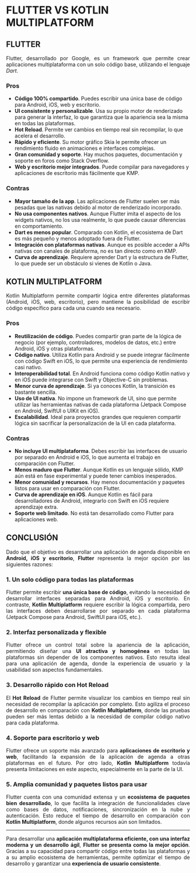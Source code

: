 <style>
    p {text-align:justify}
</style>

# FLUTTER VS KOTLIN MULTIPLATFORM
## FLUTTER
Flutter, desarrollado por Google, es un framework que permite crear aplicaciones multiplataforma con un solo código base, utilizando el lenguaje *Dart*.

### Pros
- **Código 100% compartido**. Puedes escribir una única base de código para Android, iOS, web y escritorio.
- **UI consistente y personalizable**. Usa su propio motor de renderizado para generar la interfaz, lo que garantiza que la apariencia sea la misma en todas las plataformas.
- **Hot Reload**. Permite ver cambios en tiempo real sin recompilar, lo que acelera el desarrollo.
- **Rápido y eficiente**. Su motor gráfico Skia le permite ofrecer un rendimiento fluido en animaciones e interfaces complejas.
- **Gran comunidad y soporte**. Hay muchos paquetes, documentación y soporte en foros como Stack Overflow.
- **Web y escritorio mejor integrados**. Puede compilar para navegadores y aplicaciones de escritorio más fácilmente que KMP.

### Contras
- **Mayor tamaño de la app**. Las aplicaciones de Flutter suelen ser más pesadas que las nativas debido al motor de renderizado incorporado.
- **No usa componentes nativos**. Aunque Flutter imita el aspecto de los widgets nativos, no los usa realmente, lo que puede causar diferencias en comportamiento.
- **Dart es menos popular**. Comparado con Kotlin, el ecosistema de Dart es más pequeño y menos adoptado fuera de Flutter.
- **Integración con plataformas nativas**. Aunque es posible acceder a APIs nativas con canales de plataforma, no es tan directo como en KMP.
- **Curva de aprendizaje**. Requiere aprender Dart y la estructura de Flutter, lo que puede ser un obstáculo si vienes de Kotlin o Java.

## KOTLIN MULTIPLATFORM
Kotlin Multiplatform permite compartir lógica entre diferentes plataformas (Android, iOS, web, escritorio), pero mantiene la posibilidad de escribir código específico para cada una cuando sea necesario.

### Pros
- **Reutilización de código**. Puedes compartir gran parte de la lógica de negocio (por ejemplo, controladores, modelos de datos, etc.) entre Android, iOS y otras plataformas.
- **Código nativo**. Utiliza Kotlin para Android y se puede integrar fácilmente con código Swift en iOS, lo que permite una experiencia de rendimiento casi nativo.
- **Interoperabilidad total**. En Android funciona como código Kotlin nativo y en iOS puede integrarse con Swift y Objective-C sin problemas.
- **Menor curva de aprendizaje**. Si ya conoces Kotlin, la transición es bastante sencilla.
- **Uso de UI nativa**. No impone un framework de UI, sino que permite utilizar las herramientas nativas de cada plataforma (Jetpack Compose en Android, SwiftUI o UIKit en iOS).
- **Escalabilidad**. Ideal para proyectos grandes que requieren compartir lógica sin sacrificar la personalización de la UI en cada plataforma.

### Contras
- **No incluye UI multiplataforma**. Debes escribir las interfaces de usuario por separado en Android e iOS, lo que aumenta el trabajo en comparación con Flutter.
- **Menos maduro que Flutter**. Aunque Kotlin es un lenguaje sólido, KMP aún está en fase experimental y puede tener cambios inesperados.
- **Menor comunidad y recursos**. Hay menos documentación y paquetes listos para usar en comparación con Flutter.
- **Curva de aprendizaje en iOS**. Aunque Kotlin es fácil para desarrolladores de Android, integrarlo con Swift en iOS requiere aprendizaje extra.
- **Soporte web limitado**. No está tan desarrollado como Flutter para aplicaciones web.

## CONCLUSIÓN
Dado que el objetivo es desarrollar una aplicación de agenda disponible en **Android, iOS y escritorio**, **Flutter** representa la mejor opción por las siguientes razones:  

### **1️. Un solo código para todas las plataformas**  
Flutter permite escribir **una única base de código**, evitando la necesidad de desarrollar interfaces separadas para Android, iOS y escritorio. En contraste, **Kotlin Multiplatform** requiere escribir la lógica compartida, pero las interfaces deben desarrollarse por separado en cada plataforma (Jetpack Compose para Android, SwiftUI para iOS, etc.).  

### **2. Interfaz personalizada y flexible**  
Flutter ofrece un control total sobre la apariencia de la aplicación, permitiendo diseñar una **UI atractiva y homogénea** en todas las plataformas sin depender de los componentes nativos. Esto resulta ideal para una aplicación de agenda, donde la experiencia de usuario y la usabilidad son aspectos fundamentales.  

### **3️. Desarrollo rápido con Hot Reload**  
El **Hot Reload** de Flutter permite visualizar los cambios en tiempo real sin necesidad de recompilar la aplicación por completo. Esto agiliza el proceso de desarrollo en comparación con **Kotlin Multiplatform**, donde las pruebas pueden ser más lentas debido a la necesidad de compilar código nativo para cada plataforma.  

### **4️. Soporte para escritorio y web**  
Flutter ofrece un soporte más avanzado para **aplicaciones de escritorio y web**, facilitando la expansión de la aplicación de agenda a otras plataformas en el futuro. Por otro lado, **Kotlin Multiplatform** todavía presenta limitaciones en este aspecto, especialmente en la parte de la UI.  

### **5️. Amplia comunidad y paquetes listos para usar**  
Flutter cuenta con una comunidad extensa y un **ecosistema de paquetes bien desarrollado**, lo que facilita la integración de funcionalidades clave como bases de datos, notificaciones, sincronización en la nube y autenticación. Esto reduce el tiempo de desarrollo en comparación con **Kotlin Multiplatform**, donde algunos recursos aún son limitados.  

---

Para desarrollar una **aplicación multiplataforma eficiente, con una interfaz moderna y un desarrollo ágil**, **Flutter se presenta como la mejor opción**. Gracias a su capacidad para compartir código entre todas las plataformas y a su amplio ecosistema de herramientas, permite optimizar el tiempo de desarrollo y garantizar una **experiencia de usuario consistente**.